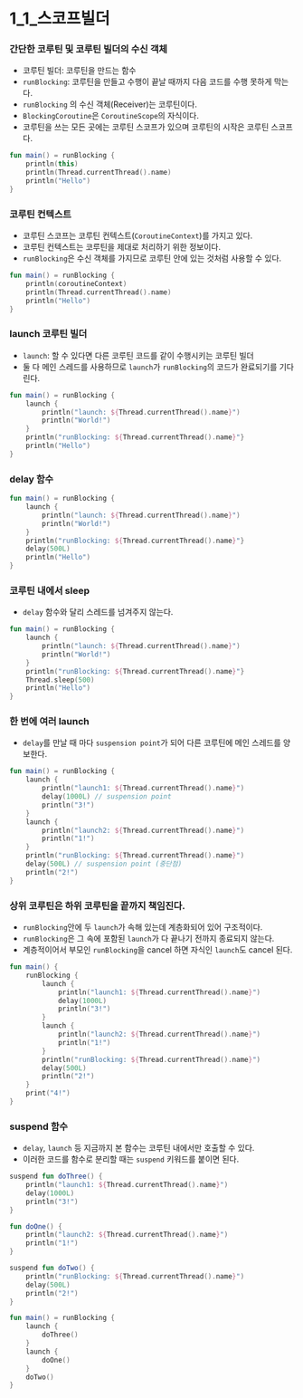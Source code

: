 # 1_1_스코프빌더

### 간단한 코루틴 및 코루틴 빌더의 수신 객체
- 코루틴 빌더: 코루틴을 만드는 함수
- `runBlocking`: 코루틴을 만들고 수행이 끝날 때까지 다음 코드를 수행 못하게 막는다.
- `runBlocking` 의 수신 객체(Receiver)는 코루틴이다.
- `BlockingCoroutine`은 `CoroutineScope`의 자식이다.
- 코루틴을 쓰는 모든 곳에는 코루틴 스코프가 있으며 코루틴의 시작은 코루틴 스코프다.

```kotlin
fun main() = runBlocking {
    println(this)
    println(Thread.currentThread().name)
    println("Hello")
}
```

### 코루틴 컨텍스트
- 코루틴 스코프는 코루틴 컨텍스트(`CoroutineContext`)를 가지고 있다.
- 코루틴 컨텍스트는 코루틴을 제대로 처리하기 위한 정보이다.
- `runBlocking`은 수신 객체를 가지므로 코루틴 안에 있는 것처럼 사용할 수 있다.

```kotlin
fun main() = runBlocking {
    println(coroutineContext)
    println(Thread.currentThread().name)
    println("Hello")
}
```

### launch 코루틴 빌더
- `launch`: 할 수 있다면 다른 코루틴 코드를 같이 수행시키는 코루틴 빌더
- 둘 다 메인 스레드를 사용하므로 `launch`가 `runBlocking`의 코드가 완료되기를 기다린다.

```kotlin
fun main() = runBlocking {
    launch {
        println("launch: ${Thread.currentThread().name}")
        println("World!")
    }
    println("runBlocking: ${Thread.currentThread().name}"}
    println("Hello")
}
```

### delay 함수

```kotlin
fun main() = runBlocking {
    launch {
        println("launch: ${Thread.currentThread().name}")
        println("World!")
    }
    println("runBlocking: ${Thread.currentThread().name}"}
    delay(500L)
    println("Hello")
} 
```  

### 코루틴 내에서 sleep
- `delay` 함수와 달리 스레드를 넘겨주지 않는다.

```kotlin
fun main() = runBlocking {
    launch {
        println("launch: ${Thread.currentThread().name}")
        println("World!")
    }
    println("runBlocking: ${Thread.currentThread().name}"}
    Thread.sleep(500)
    println("Hello")
} 
```

### 한 번에 여러 launch
- `delay`를 만날 때 마다 `suspension point`가 되어 다른 코루틴에 메인 스레드를 양보한다.

```kotlin
fun main() = runBlocking {
    launch {
        println("launch1: ${Thread.currentThread().name}")
        delay(1000L) // suspension point
        println("3!")
    }
    launch {
        println("launch2: ${Thread.currentThread().name}")
        println("1!")
    }
    println("runBlocking: ${Thread.currentThread().name}")
    delay(500L) // suspension point (중단점)
    println("2!")
}
```

### 상위 코루틴은 하위 코루틴을 끝까지 책임진다.
- `runBlocking`안에 두 `launch`가 속해 있는데 계층화되어 있어 구조적이다.
- `runBlocking`은 그 속에 포함된 `launch`가 다 끝나기 전까지 종료되지 않는다.
- 계층적이어서 부모인 `runBlocking`을 cancel 하면 자식인 `launch`도 cancel 된다.

```kotlin
fun main() {
    runBlocking { 
        launch {
            println("launch1: ${Thread.currentThread().name}")
            delay(1000L)
            println("3!")
        }
        launch {
            println("launch2: ${Thread.currentThread().name}")
            println("1!")
        }
        println("runBlocking: ${Thread.currentThread().name}")
        delay(500L)
        println("2!")
    }
    print("4!")
}
```

### suspend 함수
- `delay`, `launch` 등 지금까지 본 함수는 코루틴 내에서만 호출할 수 있다.
- 이러한 코드를 함수로 분리할 때는 `suspend` 키워드를 붙이면 된다.

```kotlin
suspend fun doThree() {
    println("launch1: ${Thread.currentThread().name}")
    delay(1000L)
    println("3!")
}

fun doOne() { 
    println("launch2: ${Thread.currentThread().name}")
    println("1!")
}

suspend fun doTwo() {
    println("runBlocking: ${Thread.currentThread().name}")
    delay(500L)
    println("2!")
}

fun main() = runBlocking {
    launch {
        doThree()
    }
    launch {
        doOne()
    }
    doTwo()
}  
```